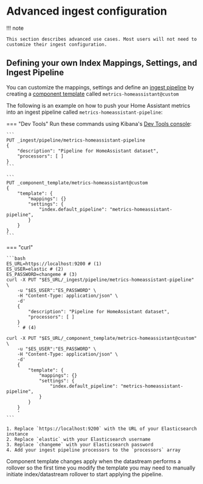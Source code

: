 # Advanced ingest configuration

!!! note

    This section describes advanced use cases. Most users will not need to customize their ingest configuration.

## Defining your own Index Mappings, Settings, and Ingest Pipeline

You can customize the mappings, settings and define an [ingest pipeline](https://www.elastic.co/guide/en/elasticsearch/reference/current/ingest.html) by creating a [component template](https://www.elastic.co/guide/en/elasticsearch/reference/current/indices-component-template.html) called `metrics-homeassistant@custom`


The following is an example on how to push your Home Assistant metrics into an ingest pipeline called `metrics-homeassistant-pipeline`:

=== "Dev Tools"
    Run these commands using Kibana's [Dev Tools console](https://www.elastic.co/guide/en/kibana/current/console-kibana.html):

    ```
    PUT _ingest/pipeline/metrics-homeassistant-pipeline
    {
        "description": "Pipeline for HomeAssistant dataset",
        "processors": [ ]
    }
    ```

    ```
    PUT _component_template/metrics-homeassistant@custom
    {
        "template": {
            "mappings": {}
            "settings": {
                "index.default_pipeline": "metrics-homeassistant-pipeline",
            }
        }
    }
    ```

=== "curl"

    ```bash
    ES_URL=https://localhost:9200 # (1)
    ES_USER=elastic # (2)
    ES_PASSWORD=changeme # (3)
    curl -X PUT "$ES_URL/_ingest/pipeline/metrics-homeassistant-pipeline" \
        -u "$ES_USER":"ES_PASSWORD" \
        -H "Content-Type: application/json" \
        -d'
        {
            "description": "Pipeline for HomeAssistant dataset",
            "processors": [ ]
        }
        ' # (4)

    curl -X PUT "$ES_URL/_component_template/metrics-homeassistant@custom" \
        -u "$ES_USER":"ES_PASSWORD" \
        -H "Content-Type: application/json" \
        -d'
        {
            "template": {
                "mappings": {}
                "settings": {
                    "index.default_pipeline": "metrics-homeassistant-pipeline",
                }
            }
        }
        '
    ```

    1. Replace `https://localhost:9200` with the URL of your Elasticsearch instance
    2. Replace `elastic` with your Elasticsearch username
    3. Replace `changeme` with your Elasticsearch password
    4. Add your ingest pipeline processors to the `processors` array

Component template changes apply when the datastream performs a rollover so the first time you modify the template you may need to manually initiate index/datastream rollover to start applying the pipeline.